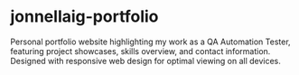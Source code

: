 # jonnellaig-portfolio
Personal portfolio website highlighting my work as a QA Automation Tester, featuring project showcases, skills overview, and contact information. Designed with responsive web design for optimal viewing on all devices.
